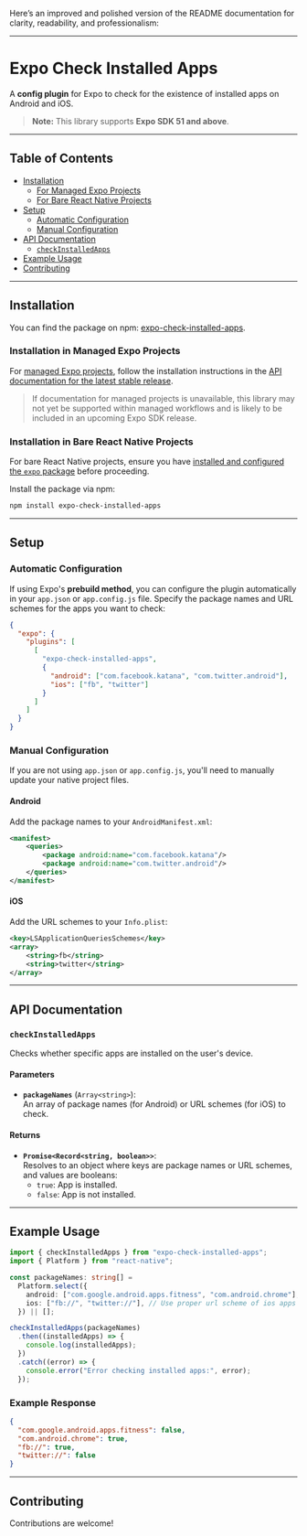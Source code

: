 Here’s an improved and polished version of the README documentation for clarity, readability, and professionalism:

---

# Expo Check Installed Apps

A **config plugin** for Expo to check for the existence of installed apps on Android and iOS.

> **Note:** This library supports **Expo SDK 51 and above**.

---

## Table of Contents

- [Installation](#installation)
  - [For Managed Expo Projects](#installation-in-managed-expo-projects)
  - [For Bare React Native Projects](#installation-in-bare-react-native-projects)
- [Setup](#setup)
  - [Automatic Configuration](#automatic-configuration)
  - [Manual Configuration](#manual-configuration)
- [API Documentation](#api-documentation)
  - [`checkInstalledApps`](#checkinstalledapps)
- [Example Usage](#example-usage)
- [Contributing](#contributing)

---

## Installation

You can find the package on npm: [expo-check-installed-apps](https://www.npmjs.com/package/expo-check-installed-apps).

### Installation in Managed Expo Projects

For [managed Expo projects](https://docs.expo.dev/archive/managed-vs-bare/), follow the installation instructions in the [API documentation for the latest stable release](https://docs.expo.dev/versions/latest/sdk/android-check-installed-apps/).

> If documentation for managed projects is unavailable, this library may not yet be supported within managed workflows and is likely to be included in an upcoming Expo SDK release.

### Installation in Bare React Native Projects

For bare React Native projects, ensure you have [installed and configured the `expo` package](https://docs.expo.dev/bare/installing-expo-modules/) before proceeding.

Install the package via npm:

```bash
npm install expo-check-installed-apps
```

---

## Setup

### Automatic Configuration

If using Expo's **prebuild method**, you can configure the plugin automatically in your `app.json` or `app.config.js` file. Specify the package names and URL schemes for the apps you want to check:

```json
{
  "expo": {
    "plugins": [
      [
        "expo-check-installed-apps",
        {
          "android": ["com.facebook.katana", "com.twitter.android"],
          "ios": ["fb", "twitter"]
        }
      ]
    ]
  }
}
```

### Manual Configuration

If you are not using `app.json` or `app.config.js`, you'll need to manually update your native project files.

#### Android

Add the package names to your `AndroidManifest.xml`:

```xml
<manifest>
    <queries>
        <package android:name="com.facebook.katana"/>
        <package android:name="com.twitter.android"/>
    </queries>
</manifest>
```

#### iOS

Add the URL schemes to your `Info.plist`:

```xml
<key>LSApplicationQueriesSchemes</key>
<array>
    <string>fb</string>
    <string>twitter</string>
</array>
```

---

## API Documentation

### `checkInstalledApps`

Checks whether specific apps are installed on the user's device.

#### Parameters

- **`packageNames`** (`Array<string>`):  
  An array of package names (for Android) or URL schemes (for iOS) to check.

#### Returns

- **`Promise<Record<string, boolean>>`**:  
  Resolves to an object where keys are package names or URL schemes, and values are booleans:
  - `true`: App is installed.
  - `false`: App is not installed.

---

## Example Usage

```typescript
import { checkInstalledApps } from "expo-check-installed-apps";
import { Platform } from "react-native";

const packageNames: string[] =
  Platform.select({
    android: ["com.google.android.apps.fitness", "com.android.chrome"], // Use package name of android apps
    ios: ["fb://", "twitter://"], // Use proper url scheme of ios apps
  }) || [];

checkInstalledApps(packageNames)
  .then((installedApps) => {
    console.log(installedApps);
  })
  .catch((error) => {
    console.error("Error checking installed apps:", error);
  });
```

### Example Response

```json
{
  "com.google.android.apps.fitness": false,
  "com.android.chrome": true,
  "fb://": true,
  "twitter://": false
}
```

---

## Contributing

Contributions are welcome!
